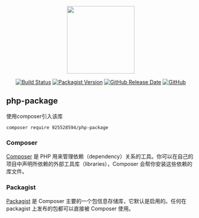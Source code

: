 <p align="center"><img src="https://github.com/925528594/php-package/box.png" width="180"></p>

<p align="center">
<a href="https://travis-ci.org/github/925528594"><img src="https://travis-ci.org/925528594/php-package.svg" alt="Build Status"></a>
<a href="https://packagist.org/packages/925528594/php-package"><img src="https://img.shields.io/packagist/v/925528594/php-package" alt="Packagist Version"></a>
<a href="https://github.com/925528594/php-package"><img src="https://img.shields.io/github/release-date/925528594/php-package" alt="GitHub Release Date"></a>
<a href="https://github.com/925528594/php-package"><img alt="GitHub" src="https://img.shields.io/github/license/925528594/php-package"></a>
</p>

## php-package
使用composer引入该库
```
composer require 925528594/php-package
```




### Composer
[Composer](https://www.phpcomposer.com/ "php依赖仓库管理工具") 是 PHP 用来管理依赖（dependency）关系的工具。你可以在自己的项目中声明所依赖的外部工具库（libraries），Composer 会帮你安装这些依赖的库文件。


### Packagist
[Packagist](https://packagist.org/ "composer依赖仓库") 是 Composer 主要的一个包信息存储库，它默认是启用的。任何在 packagist 上发布的包都可以直接被 Composer 使用。

